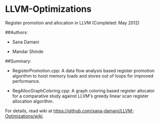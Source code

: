 # LLVM-Optimizations
Register promotion and allocation in LLVM (Completed: May 2012)

##Authors: 
* Sana Damani

* Mandar Shinde

##Summary:

* RegisterPromotion.cpp: A data flow analysis based register promotion algorithm to hoist memory loads and stores out of loops for improved performance.

* RegAllocGraphColoring.cpp: A graph coloring based register allocator for a comparative study against LLVM's greedy linear scan register allocation algorithm.

For details, read wiki at https://github.com/sana-damani/LLVM-Optimizations/wiki.


